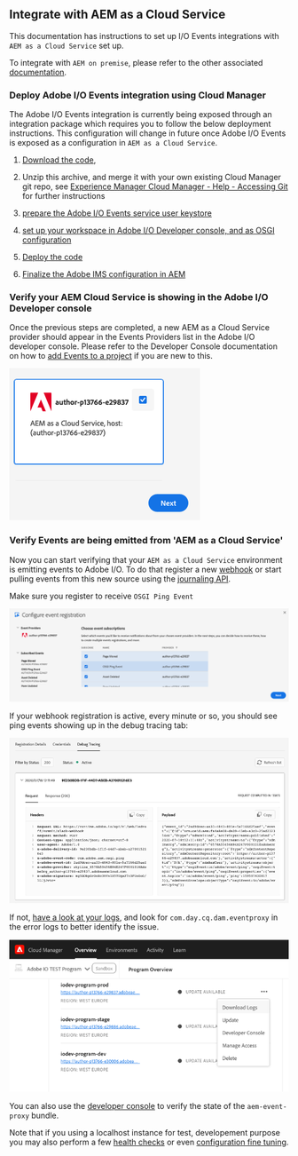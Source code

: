 
## Integrate with AEM as a Cloud Service

This documentation has instructions to set up I/O Events integrations with `AEM as a Cloud Service` set up.

To integrate with `AEM on premise`, please refer to the other associated [documentation](aem_on_premise_install_6.5.md).


### Deploy Adobe I/O Events integration using Cloud Manager

The Adobe I/O Events integration is currently being exposed through an integration package which requires you to follow the below deployment instructions. This configuration will change in future once Adobe I/O Events is exposed as a configuration in `AEM as a Cloud Service`. 

1. [Download the code](https://github.com/AdobeDocs/adobeio-events/releases/tag/2020_07_20_13_00),
2. Unzip this archive, and merge it with your own existing Cloud Manager git repo, see [Experience Manager Cloud Manager - Help - Accessing Git ](https://docs.adobe.com/content/help/en/experience-manager-cloud-manager/using/managing-code/accessing-git.html) for further instructions

3. [prepare the Adobe I/O Events service user keystore](aem_keystore_setup.md) 
4. [set up your workspace in Adobe I/O Developer console, and as OSGI configuration](aem_console_setup.md)


3. [Deploy the code](https://docs.adobe.com/content/help/en/experience-manager-cloud-manager/using/how-to-use/deploying-code.html) 
3. [Finalize the Adobe IMS configuration in AEM](aem_ims_config.md)
   
### Verify your AEM Cloud Service is showing in the Adobe I/O Developer console
   
Once the previous steps are completed, a new AEM as a Cloud Service provider should appear in the Events Providers list in the Adobe I/O developer console.
Please refer to the Developer Console documentation on how to [add Events to a project](https://www.adobe.io/apis/experienceplatform/console/docs.html#!AdobeDocs/adobeio-console/master/services-add-event.md) 
if you are new to this.
 

  ![Adobe I/O developer Console showing an AEM Events Provider](../img/add_skyline_event_provider.png "Adobe I/O developer Console showing an AEM Events Provider")
 

### Verify Events are being emitted from 'AEM as a Cloud Service'

Now you can start verifying that your `AEM as a Cloud Service` environment is emitting events to Adobe I/O.
To do that register a new [webhook](../intro/webhook_docs_intro.md) or start pulling events from this new source using the [journaling API](../intro/journaling_api.md).

Make sure you register to receive `OSGI Ping Event`

   ![Select OSGI Ping Event](../img/select_osgi_ping_event.png "Select OSGI Ping Event")
 
If your webhook registration is active, every minute or so, you should see ping events showing up in the debug tracing tab:

   ![ping events showing up in the debug tracing tab](../img/debug_tracing_osgi_ping_event.png "ping events showing up in the debug tracing tab")

If not, [have a look at your logs](https://docs.adobe.com/content/help/en/experience-manager-learn/cloud-service/debugging/debugging-aem-as-a-cloud-service/logs.html), and look for `com.day.cq.dam.eventproxy` in the error logs to better identify the issue.

  ![Cloud Manager download log](../img/cloudmanager_download_log.png "Cloud Manager download log")

You can also use the [developer console](https://docs.adobe.com/content/help/en/experience-manager-learn/cloud-service/debugging/debugging-aem-as-a-cloud-service/developer-console.html) to verify the state of the `aem-event-proxy` bundle.

Note that if you using a localhost instance for test, developement purpose you may also perform a few [health checks](aem_on_premise_healthcheck.md)
or even [configuration fine tuning](aem_advanced_configurations.md).
